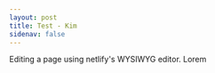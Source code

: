 ```yaml
---
layout: post
title: Test - Kim
sidenav: false
---
```

E﻿diting a page using netlify's WYSIWYG editor. Lorem
